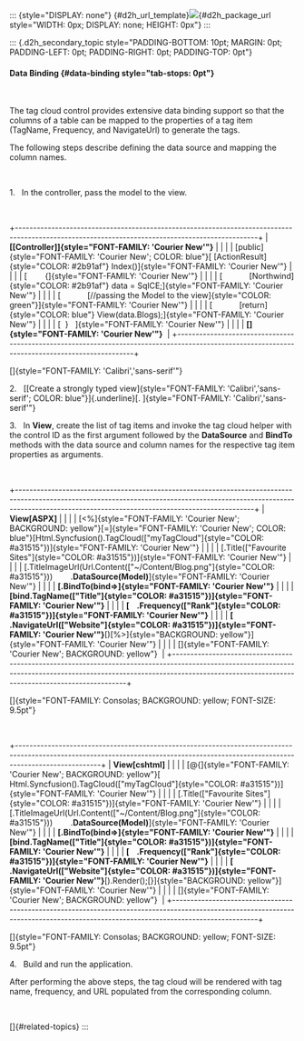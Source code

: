 ::: {style="DISPLAY: none"}
[](ms-xhelp:///?Id=d2h_url_template){#d2h_url_template}![](!package_url!){#d2h_package_url style="WIDTH: 0px; DISPLAY: none; HEIGHT: 0px"}
:::

::: {.d2h_secondary_topic style="PADDING-BOTTOM: 10pt; MARGIN: 0pt; PADDING-LEFT: 0pt; PADDING-RIGHT: 0pt; PADDING-TOP: 0pt"}
#### Data Binding {#data-binding style="tab-stops: 0pt"}

 

The tag cloud control provides extensive data binding support so that the columns of a table can be mapped to the properties of a tag item (TagName, Frequency, and NavigateUrl) to generate the tags.

The following steps describe defining the data source and mapping the column names.

 

1.   In the controller, pass the model to the view.

 

+------------------------------------------------------------------------------------------------------------------------------------------------+
| **[\[Controller\]]{style="FONT-FAMILY: 'Courier New'"}**                                                                                       |
|                                                                                                                                                |
| [public]{style="FONT-FAMILY: 'Courier New'; COLOR: blue"}[ [ActionResult]{style="COLOR: #2b91af"} Index()]{style="FONT-FAMILY: 'Courier New'"} |
|                                                                                                                                                |
| [        {]{style="FONT-FAMILY: 'Courier New'"}                                                                                                |
|                                                                                                                                                |
| [            [Northwind]{style="COLOR: #2b91af"} data = SqlCE;]{style="FONT-FAMILY: 'Courier New'"}                                            |
|                                                                                                                                                |
| [            [//passing the Model to the view]{style="COLOR: green"}]{style="FONT-FAMILY: 'Courier New'"}                                      |
|                                                                                                                                                |
| [            [return]{style="COLOR: blue"} View(data.Blogs);]{style="FONT-FAMILY: 'Courier New'"}                                              |
|                                                                                                                                                |
| [  }   ]{style="FONT-FAMILY: 'Courier New'"}                                                                                                   |
|                                                                                                                                                |
| **[]{style="FONT-FAMILY: 'Courier New'"}**                                                                                                     |
+------------------------------------------------------------------------------------------------------------------------------------------------+

[]{style="FONT-FAMILY: 'Calibri','sans-serif'"} 

2.   [[Create a strongly typed view]{style="FONT-FAMILY: 'Calibri','sans-serif'; COLOR: blue"}]{.underline}[. ]{style="FONT-FAMILY: 'Calibri','sans-serif'"}

3.   In **View**, create the list of tag items and invoke the tag cloud helper with the control ID as the first argument followed by the **DataSource** and **BindTo** methods with the data source and column names for the respective tag item properties as arguments.

 

+-----------------------------------------------------------------------------------------------------------------------------------------------------------------------------------------------------------------------------+
| **View\[ASPX\]**                                                                                                                                                                                                            |
|                                                                                                                                                                                                                             |
| [\<%]{style="FONT-FAMILY: 'Courier New'; BACKGROUND: yellow"}[=]{style="FONT-FAMILY: 'Courier New'; COLOR: blue"}[Html.Syncfusion().TagCloud([\"myTagCloud\"]{style="COLOR: #a31515"})]{style="FONT-FAMILY: 'Courier New'"} |
|                                                                                                                                                                                                                             |
| [.Title([\"Favourite Sites\"]{style="COLOR: #a31515"})]{style="FONT-FAMILY: 'Courier New'"}                                                                                                                                 |
|                                                                                                                                                                                                                             |
| [.TitleImageUrl(Url.Content([\"\~/Content/Blog.png\"]{style="COLOR: #a31515"}))        .**DataSource(Model)**]{style="FONT-FAMILY: 'Courier New'"}                                                                          |
|                                                                                                                                                                                                                             |
| **[.BindTo(bind=\>]{style="FONT-FAMILY: 'Courier New'"}**                                                                                                                                                                   |
|                                                                                                                                                                                                                             |
| **[bind.TagName([\"Title\"]{style="COLOR: #a31515"})]{style="FONT-FAMILY: 'Courier New'"}**                                                                                                                                 |
|                                                                                                                                                                                                                             |
| **[    .Frequency([\"Rank\"]{style="COLOR: #a31515"})]{style="FONT-FAMILY: 'Courier New'"}**                                                                                                                                |
|                                                                                                                                                                                                                             |
| **[    .NavigateUrl([\"Website\"]{style="COLOR: #a31515"})]{style="FONT-FAMILY: 'Courier New'"}**[)[%\>]{style="BACKGROUND: yellow"}]{style="FONT-FAMILY: 'Courier New'"}                                                   |
|                                                                                                                                                                                                                             |
| []{style="FONT-FAMILY: 'Courier New'; BACKGROUND: yellow"}                                                                                                                                                                  |
+-----------------------------------------------------------------------------------------------------------------------------------------------------------------------------------------------------------------------------+

[]{style="FONT-FAMILY: Consolas; BACKGROUND: yellow; FONT-SIZE: 9.5pt"} 

 

+-----------------------------------------------------------------------------------------------------------------------------------------------------------------------------------+
| **View\[cshtml\]**                                                                                                                                                                |
|                                                                                                                                                                                   |
| [\@{]{style="FONT-FAMILY: 'Courier New'; BACKGROUND: yellow"}[ Html.Syncfusion().TagCloud([\"myTagCloud\"]{style="COLOR: #a31515"})]{style="FONT-FAMILY: 'Courier New'"}          |
|                                                                                                                                                                                   |
| [.Title([\"Favourite Sites\"]{style="COLOR: #a31515"})]{style="FONT-FAMILY: 'Courier New'"}                                                                                       |
|                                                                                                                                                                                   |
| [.TitleImageUrl(Url.Content([\"\~/Content/Blog.png\"]{style="COLOR: #a31515"}))        .**DataSource(Model)**]{style="FONT-FAMILY: 'Courier New'"}                                |
|                                                                                                                                                                                   |
| **[.BindTo(bind=\>]{style="FONT-FAMILY: 'Courier New'"}**                                                                                                                         |
|                                                                                                                                                                                   |
| **[bind.TagName([\"Title\"]{style="COLOR: #a31515"})]{style="FONT-FAMILY: 'Courier New'"}**                                                                                       |
|                                                                                                                                                                                   |
| **[    .Frequency([\"Rank\"]{style="COLOR: #a31515"})]{style="FONT-FAMILY: 'Courier New'"}**                                                                                      |
|                                                                                                                                                                                   |
| **[    .NavigateUrl([\"Website\"]{style="COLOR: #a31515"})]{style="FONT-FAMILY: 'Courier New'"}**[).Render();[}]{style="BACKGROUND: yellow"}]{style="FONT-FAMILY: 'Courier New'"} |
|                                                                                                                                                                                   |
| []{style="FONT-FAMILY: 'Courier New'; BACKGROUND: yellow"}                                                                                                                        |
+-----------------------------------------------------------------------------------------------------------------------------------------------------------------------------------+

[]{style="FONT-FAMILY: Consolas; BACKGROUND: yellow; FONT-SIZE: 9.5pt"} 

4.   Build and run the application.

After performing the above steps, the tag cloud will be rendered with tag name, frequency, and URL populated from the corresponding column.

 

[]{#related-topics}
:::

